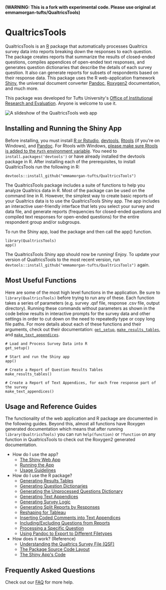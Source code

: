 **(WARNING: This is a fork with experimental code. Please use original at emmamorgan-tufts/QualtricsTools)**

# QualtricsTools 

QualtricsTools is an [R](https://www.r-project.org/) package that automatically processes Qualtrics survey data into 
reports breaking down the responses to each question. The package creates 
reports that summarize the results of closed-ended questions, compiles appendices of open-ended text responses, and generates question dictionaries that describe the details of each survey question. It also can generate reports for subsets of respondents based on their response data. 
This package uses the R web-application framework [Shiny](https://shiny.rstudio.com/), 
the universal document converter [Pandoc](http://pandoc.org/), 
[Roxygen2](https://cran.r-project.org/web/packages/roxygen2/vignettes/roxygen2.html) documentation, 
and much more. 

This package was developed for Tufts University's [Office of Institutional Research and Evaluation](http://provost.tufts.edu/institutionalresearch/). 
Anyone is welcome to use it.

![A slideshow of the QualtricsTools web app](https://github.com/emmamorgan-tufts/QualtricsTools/blob/master/pics/animation.gif?raw=true)

## Installing and Running the Shiny App
Before installing, you must install [R or Rstudio](https://www.rstudio.com/), 
[devtools](https://github.com/hadley/devtools), 
[Rtools](https://cran.r-project.org/bin/windows/Rtools/) (if you're on Windows), 
and [Pandoc](http://pandoc.org/). For Rtools with Windows, 
[please make sure Rtools is added to the `Path` environment variable](http://stackoverflow.com/a/29480538/3161979). You need to `install.packages('devtools')` or have already installed the devtools package in R. After installing each of the prerequisites, to install QualtricsTools run the following in R:

    devtools::install_github("emmamorgan-tufts/QualtricsTools")
    
The QualtricsTools package includes a suite of functions to help you analyze Qualtrics data in R. Most of the package can be used on the command line in R. However, the simplest way to create basic reports of your Qualtrics data is to use the QualtricsTools Shiny app. The app includes an interactive user-friendly interface that lets you select your survey and data file, and generate reports (frequencies for closed-ended questions and compiled text responses for open-ended questions) for the entire respondent group and/or subgroups. 

To run the Shiny app, load the package and then call the app() function.

    library(QualtricsTools)
    app()

The QualtricsTools Shiny app should now be running! Enjoy. To update your version of QualtricsTools
to the most recent version, run `devtools::install_github("emmamorgan-tufts/QualtricsTools")` again.

## Most Useful Functions

Here are some of the most high level functions in the application. Be sure to `library(QualtricsTools)` before 
trying to run any of these. Each function takes a series of parameters (e.g. survey .qsf file, response .csv file, output directory). Running these
commands without parameters as shown in the code below results in interactive prompts for the survey data and other settings
in order to cut down on the need to repeatedly type or copy long file paths. 
For more details about each of these functions and their arguments, check out their documentation: [`get_setup`](https://github.com/emmamorgan-tufts/QualtricsTools/wiki/Explanations-of-Important-Functions#get_setup), [`make_results_tables`](https://github.com/emmamorgan-tufts/QualtricsTools/wiki/Generating-Results-Tables), and [`make_text_appendices`](https://github.com/emmamorgan-tufts/QualtricsTools/wiki/Generating-Text-Appendices).

    # Load and Process Survey Data into R
    get_setup()
    
    # Start and run the Shiny app
    app()
    
    # Create a Report of Question Results Tables
    make_results_tables()
    
    # Create a Report of Text Appendices, for each free response part of the survey
    make_text_appendices()
    

## Usage and Reference Guides

The functionality of the web application and R package are documented in the following guides. Beyond this,
almost all functions have Roxygen generated documentation which means that after running `library(QualtricsTools)`
you can run `help(function)` or `?function` on any function in QualtricsTools to check out the Roxygen2 generated 
documentation. 

- How do I use the app?
  - [The Shiny Web App](https://github.com/emmamorgan-tufts/QualtricsTools/wiki/The-Shiny-Web-Application#explaining-the-shiny-app-components)
  - [Running the App](https://github.com/emmamorgan-tufts/QualtricsTools/wiki/Installing-and-Running-the-Shiny-App)
  - [Usage Guidelines](https://github.com/emmamorgan-tufts/QualtricsTools/wiki/Usage-Guidelines)
- How do I use the R package?
  - [Generating Results Tables](https://github.com/emmamorgan-tufts/QualtricsTools/wiki/Generating-Results-Tables)
  - [Generating Question Dictionaries](https://github.com/emmamorgan-tufts/QualtricsTools/wiki/Generating-Question-Dictionaries)
  - [Generating the Unprocessed Questions Dictionary](https://github.com/emmamorgan-tufts/QualtricsTools/wiki/Uncodeable-Questions)
  - [Generating Text Appendices](https://github.com/emmamorgan-tufts/QualtricsTools/wiki/Generating-Text-Appendices)
  - [Generating Survey Logic](https://github.com/emmamorgan-tufts/QualtricsTools/wiki/Generating-Display-Logic)
  - [Generating Split Reports by Responses](https://github.com/emmamorgan-tufts/QualtricsTools/wiki/Split-Reports)
  - [Reshaping for Tableau](https://github.com/emmamorgan-tufts/QualtricsTools/wiki/Reshaping-Responses-for-Tableau)
  - [Inserting Coded Comments into Text Appendices](https://github.com/emmamorgan-tufts/QualtricsTools/wiki/Comment-Coding)
  - [Including/Excluding  Questions from Reports](https://github.com/emmamorgan-tufts/QualtricsTools/wiki/Including-Excluding-a-Specific-Question)
  - [Processing a Specific Question](https://github.com/emmamorgan-tufts/QualtricsTools/wiki/Processing-a-Specific-Question)
  - [Using Pandoc to Export to Different Filetypes](https://github.com/emmamorgan-tufts/QualtricsTools/wiki/Exporting-to-Different-Filetypes)
- How does it work? (Reference)
  - [Understanding the Qualtrics Survey File (QSF)](https://gist.github.com/emmamorgan-tufts/d4255959dace01431fb90618d1e8c241)
  - [The Package Source Code Layout](https://github.com/emmamorgan-tufts/QualtricsTools/wiki/Source-Code-Layout)
  - [The Shiny App's Code](https://github.com/emmamorgan-tufts/QualtricsTools/wiki/The-Shiny-Web-Application#understanding-the-code)

## Frequently Asked Questions 
Check out our [FAQ](https://github.com/emmamorgan-tufts/QualtricsTools/wiki/Frequently-Asked-Questions) for more help.



